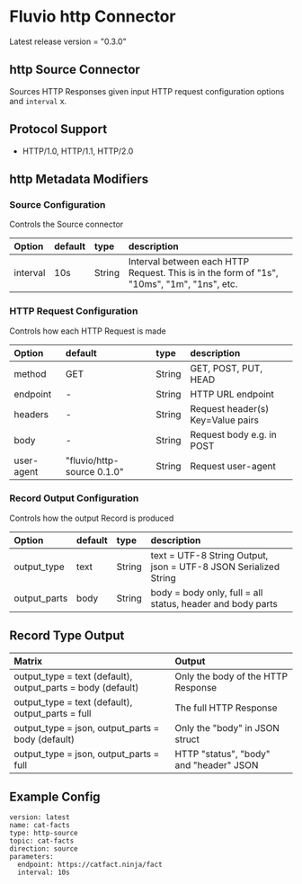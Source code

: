 # Fluvio http Connector

Latest release version = "0.3.0"

## http Source Connector

Sources HTTP Responses given input HTTP request configuration options and `interval` x.

## Protocol Support

* HTTP/1.0, HTTP/1.1, HTTP/2.0

## http Metadata Modifiers

### Source Configuration

Controls the Source connector

| Option   | default | type   | description                                                                                |
| :------- | :------ | :----- | :----------------------------------------------------------------------------------------- |
| interval | 10s     | String | Interval between each HTTP Request. This is in the form of "1s", "10ms", "1m", "1ns", etc. |

### HTTP Request Configuration

Controls how each HTTP Request is made

| Option     | default                    | type   | description                       |
| :--------- | :------------------------- | :----- | :-------------------------------- |
| method     | GET                        | String | GET, POST, PUT, HEAD              |
| endpoint   | -                          | String | HTTP URL endpoint                 |
| headers    | -                          | String | Request header(s) Key=Value pairs |
| body       | -                          | String | Request body e.g. in POST         |
| user-agent | "fluvio/http-source 0.1.0" | String | Request user-agent                |

### Record Output Configuration

Controls how the output Record is produced

| Option       | default | type   | description                                                     |
| :----------- | :------ | :----- | :-------------------------------------------------------------- |
| output_type  | text    | String | text = UTF-8 String Output, json = UTF-8 JSON Serialized String |
| output_parts | body    | String | body = body only, full = all status, header and body parts      |

## Record Type Output

| Matrix                                                      | Output                                  |
| :---------------------------------------------------------- | :-------------------------------------- |
| output_type = text (default), output_parts = body (default) | Only the body of the HTTP Response      |
| output_type = text (default), output_parts = full           | The full HTTP Response                  |
| output_type = json, output_parts = body (default)           | Only the "body" in JSON struct          |
| output_type = json, output_parts = full                     | HTTP "status", "body" and "header" JSON |

## Example Config

```
version: latest
name: cat-facts
type: http-source
topic: cat-facts
direction: source
parameters:
  endpoint: https://catfact.ninja/fact
  interval: 10s
```